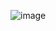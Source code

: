 ![image](https://user-images.githubusercontent.com/40319021/210120563-2c4d52e5-ff38-46af-bdf3-ee06a20a7fae.png)
